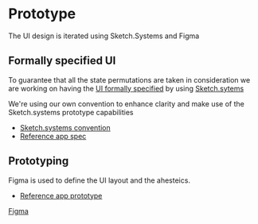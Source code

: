 # Prototype

The UI design is iterated using Sketch.Systems and Figma

## Formally specified UI

To guarantee that all the state permutations are taken in consideration we are working on having the [UI formally specified](https://www.hillelwayne.com/post/formally-specifying-uis/) by using [Sketch.sytems](https://sketch.systems/)

We're using our own convention to enhance clarity and make use of the Sketch.systems prototype capabilities

- [Sketch.systems convention](/design/sketch-systems-convention)
- [Reference app spec](https://sketch.systems/xavivives/sketch/7a8e253cd53a24c5e19e737505162fc4)

## Prototyping

Figma is used to define the UI layout and the ahesteics.

- [Reference app prototype](https://www.figma.com/file/e0KoX2m1aHM14sd6rLtPynRU/Vocdoni-App?node-id=164%3A300)

[Figma](https://www.figma.com/embed?embed_host=share&url=https%3A%2F%2Fwww.figma.com%2Fproto%2Fe0KoX2m1aHM14sd6rLtPynRU%2FVocdoni-App%3Fnode-id%3D0%253A1%26scaling%3Dcontain ':include :type=iframe width=100% height=720')
